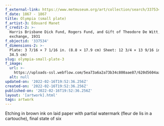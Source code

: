 ```yaml
---
f_external-link: https://www.metmuseum.org/art/collection/search/337534
f_date: 1867 - 1867
title: Olympia (small plate)
f_artist-3: Edouard Manet
f_credit-2: >-
  Harris Brisbane Dick Fund, Rogers Fund, and Gift of Theodore De Witt, by
  exchange, 1931
f_objectid: '337534'
f_dimensions-2: >-
  Plate: 3 7/16 × 7 1/16 in. (8.8 × 17.9 cm) Sheet: 12 3/4 × 13 9/16 in. (32.4 ×
  34.5 cm)
slug: olympia-small-plate-3
f_image:
  url: >-
    https://uploads-ssl.webflow.com/5ea73a6a2a73b34c800aae87/620d5604aae87451129ca73d_DP815239.jpeg
  alt: null
updated-on: '2022-02-16T19:52:36.256Z'
created-on: '2022-02-16T19:52:36.256Z'
published-on: '2022-02-16T19:52:36.256Z'
layout: '[artwork].html'
tags: artwork
---
```


Etching in brown ink on laid paper with partial watermark (fleur de lis in a cartouche), final state of six
